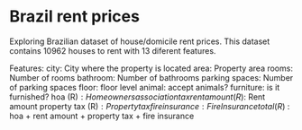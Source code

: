 # Brazil rent prices

Exploring Brazilian dataset of house/domicile rent prices. This dataset contains 10962 houses to rent with 13 diferent features.

Features: 
city: City where the property is located
area: Property area
rooms: Number of rooms
bathroom: Number of bathrooms
parking spaces: Number of parking spaces
floor: floor level
animal: accept animals?
furniture: is it furnished?
hoa (R$): Homeowners association tax
rent amount (R$): Rent amount
property tax (R$) : Property tax
fire insurance: Fire Insurance
total (R$) : hoa + rent amount + property tax + fire insurance
